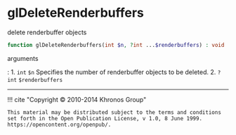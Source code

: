 # glDeleteRenderbuffers
delete renderbuffer objects

```php
function glDeleteRenderbuffers(int $n, ?int ...$renderbuffers) : void
```

arguments

:    1. `int` `$n` Specifies the number of renderbuffer objects to be deleted.
    2. `?int` `$renderbuffers` 

---
     

!!! cite "Copyright © 2010-2014 Khronos Group"

    This material may be distributed subject to the terms and conditions set forth in the Open Publication License, v 1.0, 8 June 1999. https://opencontent.org/openpub/.